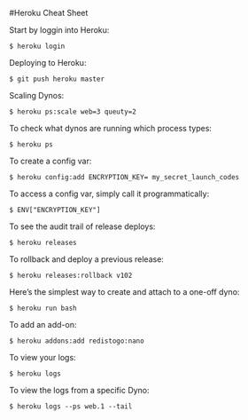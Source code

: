 #Heroku Cheat Sheet

Start by loggin into Heroku:

	$ heroku login
	


Deploying to Heroku:

	$ git push heroku master
	
Scaling Dynos:

	$ heroku ps:scale web=3 queuty=2

To check what dynos are running which process types:

	$ heroku ps

To create a config var:

	$ heroku config:add ENCRYPTION_KEY= my_secret_launch_codes

To access a config var, simply call it programmatically:

	$ ENV["ENCRYPTION_KEY"]
	
To see the audit trail of release deploys:

	$ heroku releases
	
To rollback and deploy a previous release:

	$ heroku releases:rollback v102

Here’s the simplest way to create and attach to a one-off dyno:

	$ heroku run bash

To add an add-on:

	$ heroku addons:add redistogo:nano

To view your logs:

	$ heroku logs

To view the logs from a specific Dyno:

	$ heroku logs --ps web.1 --tail

